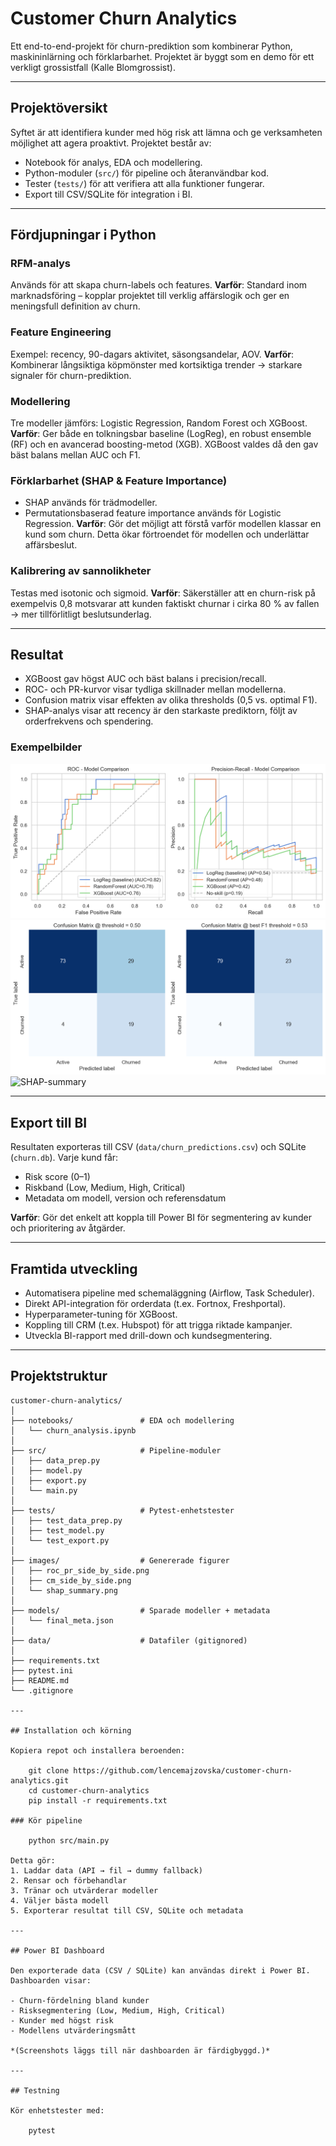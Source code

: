 # Customer Churn Analytics

Ett end-to-end-projekt för churn-prediktion som kombinerar Python, maskininlärning och förklarbarhet. Projektet är byggt som en demo för ett verkligt grossistfall (Kalle Blomgrossist).

---

## Projektöversikt
Syftet är att identifiera kunder med hög risk att lämna och ge verksamheten möjlighet att agera proaktivt. Projektet består av:
- Notebook för analys, EDA och modellering.
- Python-moduler (`src/`) för pipeline och återanvändbar kod.
- Tester (`tests/`) för att verifiera att alla funktioner fungerar.
- Export till CSV/SQLite för integration i BI.

---

## Fördjupningar i Python

### RFM-analys
Används för att skapa churn-labels och features.
**Varför**: Standard inom marknadsföring – kopplar projektet till verklig affärslogik och ger en meningsfull definition av churn.

### Feature Engineering
Exempel: recency, 90-dagars aktivitet, säsongsandelar, AOV.
**Varför**: Kombinerar långsiktiga köpmönster med kortsiktiga trender → starkare signaler för churn-prediktion.

### Modellering
Tre modeller jämförs: Logistic Regression, Random Forest och XGBoost.
**Varför**: Ger både en tolkningsbar baseline (LogReg), en robust ensemble (RF) och en avancerad boosting-metod (XGB). XGBoost valdes då den gav bäst balans mellan AUC och F1.

### Förklarbarhet (SHAP & Feature Importance)
- SHAP används för trädmodeller.
- Permutationsbaserad feature importance används för Logistic Regression.
**Varför**: Gör det möjligt att förstå varför modellen klassar en kund som churn. Detta ökar förtroendet för modellen och underlättar affärsbeslut.

### Kalibrering av sannolikheter
Testas med isotonic och sigmoid.
**Varför**: Säkerställer att en churn-risk på exempelvis 0,8 motsvarar att kunden faktiskt churnar i cirka 80 % av fallen → mer tillförlitligt beslutsunderlag.

---

## Resultat

- XGBoost gav högst AUC och bäst balans i precision/recall.
- ROC- och PR-kurvor visar tydliga skillnader mellan modellerna.
- Confusion matrix visar effekten av olika thresholds (0,5 vs. optimal F1).
- SHAP-analys visar att recency är den starkaste prediktorn, följt av orderfrekvens och spendering.

### Exempelbilder
![ROC & PR-kurvor](images/roc_pr_side_by_side.png)
![Confusion matrices](images/cm_side_by_side.png)
![SHAP-summary](images/shap_summary.png)

---

## Export till BI

Resultaten exporteras till CSV (`data/churn_predictions.csv`) och SQLite (`churn.db`). Varje kund får:
- Risk score (0–1)
- Riskband (Low, Medium, High, Critical)
- Metadata om modell, version och referensdatum

**Varför**: Gör det enkelt att koppla till Power BI för segmentering av kunder och prioritering av åtgärder.

---

## Framtida utveckling

- Automatisera pipeline med schemaläggning (Airflow, Task Scheduler).
- Direkt API-integration för orderdata (t.ex. Fortnox, Freshportal).
- Hyperparameter-tuning för XGBoost.
- Koppling till CRM (t.ex. Hubspot) för att trigga riktade kampanjer.
- Utveckla BI-rapport med drill-down och kundsegmentering.

---

## Projektstruktur

```text
customer-churn-analytics/
│
├── notebooks/               # EDA och modellering
│   └── churn_analysis.ipynb
│
├── src/                     # Pipeline-moduler
│   ├── data_prep.py
│   ├── model.py
│   ├── export.py
│   └── main.py
│
├── tests/                   # Pytest-enhetstester
│   ├── test_data_prep.py
│   ├── test_model.py
│   └── test_export.py
│
├── images/                  # Genererade figurer
│   ├── roc_pr_side_by_side.png
│   ├── cm_side_by_side.png
│   └── shap_summary.png
│
├── models/                  # Sparade modeller + metadata
│   └── final_meta.json
│
├── data/                    # Datafiler (gitignored)
│
├── requirements.txt
├── pytest.ini
├── README.md
└── .gitignore

---

## Installation och körning

Kopiera repot och installera beroenden:

    git clone https://github.com/lencemajzovska/customer-churn-analytics.git
    cd customer-churn-analytics
    pip install -r requirements.txt

### Kör pipeline

    python src/main.py

Detta gör:
1. Laddar data (API → fil → dummy fallback)
2. Rensar och förbehandlar
3. Tränar och utvärderar modeller
4. Väljer bästa modell
5. Exporterar resultat till CSV, SQLite och metadata

---

## Power BI Dashboard

Den exporterade data (CSV / SQLite) kan användas direkt i Power BI.
Dashboarden visar:

- Churn-fördelning bland kunder
- Risksegmentering (Low, Medium, High, Critical)
- Kunder med högst risk
- Modellens utvärderingsmått

*(Screenshots läggs till när dashboarden är färdigbyggd.)*

---

## Testning

Kör enhetstester med:

    pytest
